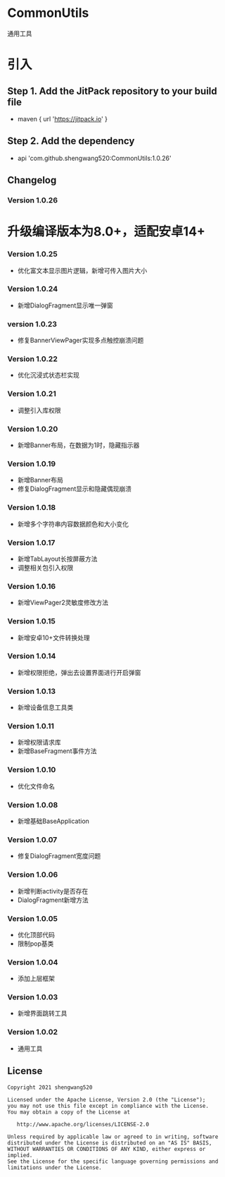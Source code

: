 # CommonUtils

通用工具

# 引入

## Step 1. Add the JitPack repository to your build file

* maven { url '<https://jitpack.io>' }

## Step 2. Add the dependency

* api 'com.github.shengwang520:CommonUtils:1.0.26'

## Changelog

### Version 1.0.26

# 升级编译版本为8.0+，适配安卓14+

### Version 1.0.25

* 优化富文本显示图片逻辑，新增可传入图片大小

### Version 1.0.24

* 新增DialogFragment显示唯一弹窗

### version 1.0.23

* 修复BannerViewPager实现多点触控崩溃问题

### Version 1.0.22

* 优化沉浸式状态栏实现

### Version 1.0.21

* 调整引入库权限

### Version 1.0.20

* 新增Banner布局，在数据为1时，隐藏指示器

### Version 1.0.19

* 新增Banner布局
* 修复DialogFragment显示和隐藏偶现崩溃

### Version 1.0.18

* 新增多个字符串内容数据颜色和大小变化

### Version 1.0.17

* 新增TabLayout长按屏蔽方法
* 调整相关包引入权限

### Version 1.0.16

* 新增ViewPager2灵敏度修改方法

### Version 1.0.15

* 新增安卓10+文件转换处理

### Version 1.0.14

* 新增权限拒绝，弹出去设置界面进行开启弹窗

### Version 1.0.13

* 新增设备信息工具类

### Version 1.0.11

* 新增权限请求库
* 新增BaseFragment事件方法

### Version 1.0.10

* 优化文件命名

### Version 1.0.08

* 新增基础BaseApplication

### Version 1.0.07

* 修复DialogFragment宽度问题

### Version 1.0.06

* 新增判断activity是否存在
* DialogFragment新增方法

### Version 1.0.05

* 优化顶部代码
* 限制pop基类

### Version 1.0.04

* 添加上层框架

### Version 1.0.03

* 新增界面跳转工具

### Version 1.0.02

* 通用工具

## License

    Copyright 2021 shengwang520

    Licensed under the Apache License, Version 2.0 (the "License");
    you may not use this file except in compliance with the License.
    You may obtain a copy of the License at

       http://www.apache.org/licenses/LICENSE-2.0

    Unless required by applicable law or agreed to in writing, software
    distributed under the License is distributed on an "AS IS" BASIS,
    WITHOUT WARRANTIES OR CONDITIONS OF ANY KIND, either express or implied.
    See the License for the specific language governing permissions and
    limitations under the License.
